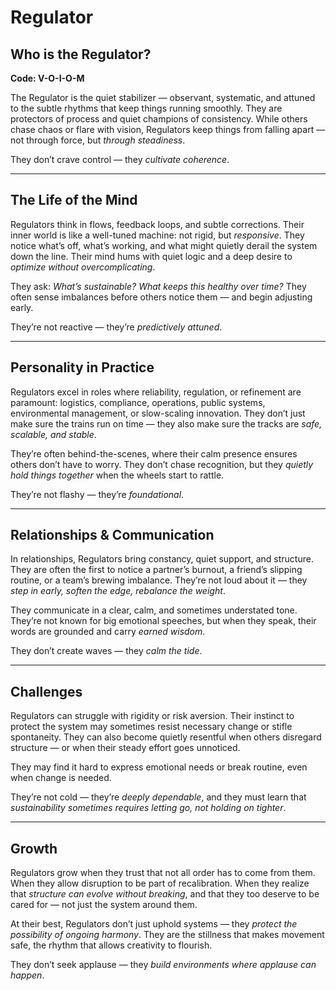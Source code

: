 # Regulator
## Who is the Regulator?
**Code: V-O-I-O-M**

The Regulator is the quiet stabilizer — observant, systematic, and attuned to the subtle rhythms that keep things running smoothly. They are protectors of process and quiet champions of consistency. While others chase chaos or flare with vision, Regulators keep things from falling apart — not through force, but *through steadiness*.

They don’t crave control — they *cultivate coherence*.

---

## The Life of the Mind

Regulators think in flows, feedback loops, and subtle corrections. Their inner world is like a well-tuned machine: not rigid, but *responsive*. They notice what’s off, what’s working, and what might quietly derail the system down the line. Their mind hums with quiet logic and a deep desire to *optimize without overcomplicating*.

They ask: *What’s sustainable? What keeps this healthy over time?* They often sense imbalances before others notice them — and begin adjusting early.

They’re not reactive — they’re *predictively attuned*.

---

## Personality in Practice

Regulators excel in roles where reliability, regulation, or refinement are paramount: logistics, compliance, operations, public systems, environmental management, or slow-scaling innovation. They don’t just make sure the trains run on time — they also make sure the tracks are *safe, scalable, and stable*.

They’re often behind-the-scenes, where their calm presence ensures others don’t have to worry. They don’t chase recognition, but they *quietly hold things together* when the wheels start to rattle.

They’re not flashy — they’re *foundational*.

---

## Relationships & Communication

In relationships, Regulators bring constancy, quiet support, and structure. They are often the first to notice a partner’s burnout, a friend’s slipping routine, or a team’s brewing imbalance. They’re not loud about it — they *step in early, soften the edge, rebalance the weight*.

They communicate in a clear, calm, and sometimes understated tone. They’re not known for big emotional speeches, but when they speak, their words are grounded and carry *earned wisdom*.

They don’t create waves — they *calm the tide*.

---

## Challenges

Regulators can struggle with rigidity or risk aversion. Their instinct to protect the system may sometimes resist necessary change or stifle spontaneity. They can also become quietly resentful when others disregard structure — or when their steady effort goes unnoticed.

They may find it hard to express emotional needs or break routine, even when change is needed.

They’re not cold — they’re *deeply dependable*, and they must learn that *sustainability sometimes requires letting go, not holding on tighter*.

---

## Growth

Regulators grow when they trust that not all order has to come from them. When they allow disruption to be part of recalibration. When they realize that *structure can evolve without breaking*, and that they too deserve to be cared for — not just the system around them.

At their best, Regulators don’t just uphold systems — they *protect the possibility of ongoing harmony*. They are the stillness that makes movement safe, the rhythm that allows creativity to flourish.

They don’t seek applause — they *build environments where applause can happen*.
